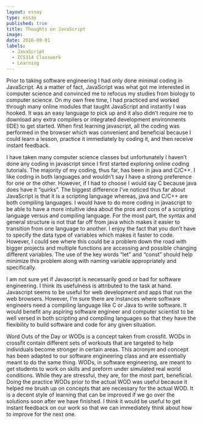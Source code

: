 ```yaml
---
layout: essay
type: essay
published: true
title: Thoughts on JavaScript
image: 
date: 2016-09-01
labels:
  - JavaScript
  - ICS314 Classwork
  - Learning
---
```


Prior to taking software engineering I had only done minimal coding in JavaScript.  As a matter of fact, JavaScript was what got me interested in computer science and convinced me to refocus my studies from biology to computer science.  On my own free time, I had practiced and worked through many online modules that taught JavaScript and instantly I was hooked.  It was an easy language to pick up and it also didn’t require me to download any extra compilers or integrated development environments (IDE) to get started.  When first learning javascript, all the coding was performed in the browser which was convenient and beneficial because I could learn a lesson, practice it immediately by coding it, and then receive instant feedback.

I have taken many computer science classes but unfortunately I haven’t done any coding in javascript since I first started exploring online coding tutorials.  The majority of my coding, thus far, has been in java and C/C++.  I like coding in both languages and wouldn’t say I have a strong preference for one or the other.  However, if I had to choose I would say C because java does have it “quirks”.  The biggest difference I’ve noticed thus far about JavaScript is that it is a scripting language whereas, java and C/C++ are both compiling languages.  I would have to do more coding in javascript to be able to have a more intuitive idea about the pros and cons of a scripting language versus and compiling language.   For the most part, the syntax and general structure is not that far off from java which makes it easier to transition from one language to another.  I enjoy the fact that you don’t have to specify the data type of variables which makes it faster to code.  However, I could see where this could be a problem down the road with bigger projects and multiple functions are accessing and possible changing different variables.  The use of the key words “let” and “const” should help minimize this problem along with naming variable appropriately and specifically.  

I am not sure yet if Javascript is necessarily good or bad for software engineering.  I think its usefulness is attributed to the task at hand.  Javascript seems to be useful for web development and apps that run the web browsers.  However, I’m sure there are instances where software engineers need a compiling language like C or Java to write software.  It would benefit any aspiring software engineer and computer scientist to be well versed in both scripting and compiling languages so that they have the flexibility to build software and code for any given situation.  

Word Outs of the Day or WODs is a concept taken from crossfit.  WODs in crossfit contain different sets of workouts that are targeted to help individuals become stronger in certain areas.  This acronym and concept has been adapted to our software engineering class and are essentially meant to do the same thing.  WODs, in software engineering, are meant to get students to work on skills and preform under   simulated real world conditions.  While they are stressful, they are, for the most part, beneficial.  Doing the practice WODs prior to the actual WOD was useful because it helped me brush up on concepts that are necessary for the actual WOD.  It is a decent style of learning that can be improved if we go over the solutions soon after we have finished.  I think it would be useful to get instant feedback on our work so that we can immediately think about how to improve for the next one.                    

